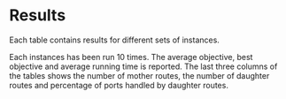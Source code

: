 # Results

Each table contains results for different sets of instances.

Each instances has been run 10 times. The average objective, best objective and average running time is reported.
The last three columns of the tables shows the number of mother routes, the number of daughter routes and percentage of ports handled by daughter routes.
